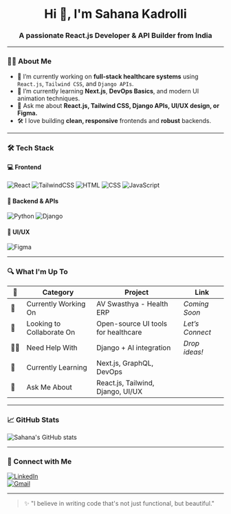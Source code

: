 <h1 align="center">Hi 👋, I'm Sahana Kadrolli</h1>
<h3 align="center">A passionate React.js Developer & API Builder from India</h3>

---

### 👩‍💻 About Me

- 🔭 I’m currently working on **full-stack healthcare systems** using `React.js`, `Tailwind CSS`, and `Django APIs`.
- 🌱 I’m currently learning **Next.js**, **DevOps Basics**, and modern UI animation techniques.
- 💬 Ask me about **React.js, Tailwind CSS, Django APIs, UI/UX design, or Figma.**
- 🛠 I love building **clean, responsive** frontends and **robust** backends.

---

### 🛠 Tech Stack

#### 💻 Frontend
![React](https://img.shields.io/badge/React-20232A?style=for-the-badge&logo=react)
![TailwindCSS](https://img.shields.io/badge/TailwindCSS-38B2AC?style=for-the-badge&logo=tailwind-css)
![HTML](https://img.shields.io/badge/HTML5-E34F26?style=for-the-badge&logo=html5)
![CSS](https://img.shields.io/badge/CSS3-1572B6?style=for-the-badge&logo=css3)
![JavaScript](https://img.shields.io/badge/JavaScript-yellow?style=for-the-badge&logo=javascript)

#### 🧠 Backend & APIs
![Python](https://img.shields.io/badge/Python-3776AB?style=for-the-badge&logo=python)
![Django](https://img.shields.io/badge/Django-092E20?style=for-the-badge&logo=django)

#### 🎨 UI/UX
![Figma](https://img.shields.io/badge/Figma-F24E1E?style=for-the-badge&logo=figma)

---

### 🔍 What I'm Up To

| 🌟 | Category | Project | Link |
|----|----------|---------|------|
| 🔭 | Currently Working On | AV Swasthya - Health ERP | _Coming Soon_ |
| 🤝 | Looking to Collaborate On | Open-source UI tools for healthcare | _Let’s Connect_ |
| 🙋‍♀️ | Need Help With | Django + AI integration | _Drop ideas!_ |
| 🌱 | Currently Learning | Next.js, GraphQL, DevOps |  |
| 💬 | Ask Me About | React.js, Tailwind, Django, UI/UX |  |

---

### 📈 GitHub Stats

![Sahana's GitHub stats](https://github-readme-stats.vercel.app/api?username=S-16ahana&show_icons=true&theme=dracula)

---

### 🔗 Connect with Me

[![LinkedIn](https://img.shields.io/badge/LinkedIn-blue?style=for-the-badge&logo=linkedin)](https://linkedin.com/in/your-profile)  
[![Gmail](https://img.shields.io/badge/Gmail-D14836?style=for-the-badge&logo=gmail)](mailto:yourmail@gmail.com)

---

> ✨ "I believe in writing code that's not just functional, but beautiful."

